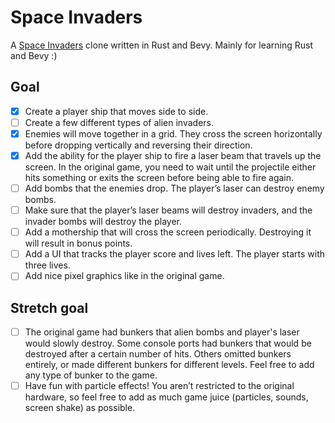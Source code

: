 # Space Invaders

A [Space Invaders](https://en.wikipedia.org/wiki/Space_Invaders) clone written in Rust and Bevy. Mainly for learning Rust and Bevy :)

## Goal
* [x] Create a player ship that moves side to side.
* [ ] Create a few different types of alien invaders.
* [x] Enemies will move together in a grid. They cross the screen horizontally before dropping vertically and reversing their direction.
* [x] Add the ability for the player ship to fire a laser beam that travels up the screen. In the original game, you need to wait until the projectile either hits something or exits the screen before being able to fire again.
* [ ] Add bombs that the enemies drop. The player’s laser can destroy enemy bombs.
* [ ] Make sure that the player’s laser beams will destroy invaders, and the invader bombs will destroy the player.
* [ ] Add a mothership that will cross the screen periodically. Destroying it will result in bonus points.
* [ ] Add a UI that tracks the player score and lives left. The player starts with three lives.
* [ ] Add nice pixel graphics like in the original game.

## Stretch goal
* [ ] The original game had bunkers that alien bombs and player's laser would slowly destroy. Some console ports had bunkers that would be destroyed after a certain number of hits. Others omitted bunkers entirely, or made different bunkers for different levels. Feel free to add any type of bunker to the game.
* [ ] Have fun with particle effects! You aren’t restricted to the original hardware, so feel free to add as much game juice (particles, sounds, screen shake) as possible.
